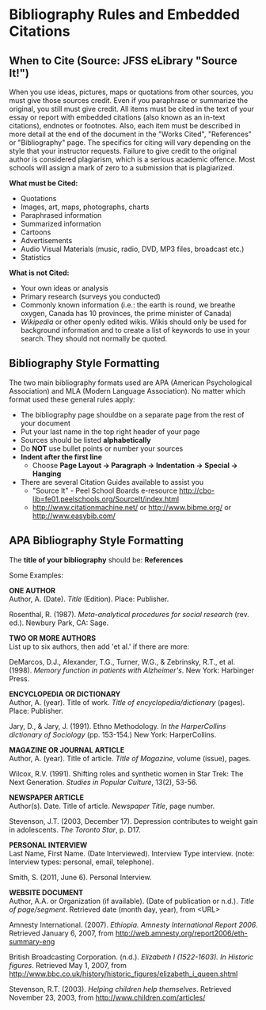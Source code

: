 # Bibliography Rules and Embedded Citations

## When to Cite (Source: JFSS eLibrary "Source It!")

When you use ideas, pictures, maps or quotations from other sources, you must give those sources credit. Even if you paraphrase or summarize the original, you still must give credit. All items must be cited in the text of your essay or report with embedded citations (also known as an in-text citations), endnotes or footnotes. Also, each item must be described in more detail at the end of the document in the "Works Cited", "References" or "Bibliography" page. The specifics for citing will vary depending on the style that your instructor requests. Failure to give credit to the original author is considered plagiarism, which is a serious academic offence. Most schools will assign a mark of zero to a submission that is plagiarized.

**What must be Cited:**

- Quotations
- Images, art, maps, photographs, charts
- Paraphrased information
- Summarized information
- Cartoons
- Advertisements
- Audio Visual Materials (music, radio, DVD, MP3 files, broadcast etc.)
- Statistics

**What is not Cited:**

- Your own ideas or analysis
- Primary research (surveys you conducted)
- Commonly known information (i.e.: the earth is round, we breathe oxygen, Canada has 10 provinces, the prime minister of Canada)
- *Wikipedia* or other openly edited wikis. Wikis should only be used for background information and to create a list of keywords to use in your search. They should not normally be quoted.

## Bibliography Style Formatting

The two main bibliography formats used are APA (American Psychological Association) and MLA (Modern Language Association). No matter which format used these general rules apply:

- The bibliography page shouldbe on a separate page from the rest of your document
- Put your last name in the top right header of your page
- Sources should be listed **alphabetically**
- Do **NOT** use bullet points or number your sources
- **Indent after the first line**
  - Choose **Page Layout -> Paragraph -> Indentation -> Special -> Hanging**
- There are several Citation Guides available to assist you
  - "Source It" - Peel School Boards e-resource <http://cbo-lib=fe01.peelschools.org/SourceIt/index.html>
  - <http://www.citationmachine.net/> or <http://www.bibme.org/> or <http://www.easybib.com/>

## **APA Bibliography Style Formatting**

The **title of your bibliography** should be: **References**

Some Examples:

**ONE AUTHOR**\
Author, A. (Date). *Title* (Edition). Place: Publisher.

Rosenthal, R. (1987). *Meta-analytical procedures for social research* (rev. ed.). Newbury Park, CA: Sage.

**TWO OR MORE AUTHORS**\
List up to six authors, then add 'et al.' if there are more:

DeMarcos, D.J., Alexander, T.G., Turner, W.G., & Zebrinsky, R.T., et al. (1998). *Memory function in patients with Alzheimer's*. New York: Harbinger Press.

**ENCYCLOPEDIA OR DICTIONARY**\
Author, A. (year). Title of work. *Title of encyclopedia/dictionary* (pages). Place: Publisher.

Jary, D., & Jary, J. (1991). Ethno Methodology. *In the HarperCollins dictionary of Sociology* (pp.  153-154.) New York: HarperCollins.

**MAGAZINE OR JOURNAL ARTICLE**\
Author, A. (year). Title of article. *Title of Magazine*, volume (issue), pages.

Wilcox, R.V. (1991). Shifting roles and synthetic women in Star Trek: The Next Generation. *Studies in Popular Culture*, 13(2), 53-56.

**NEWSPAPER ARTICLE**\
Author(s). Date. Title of article. *Newspaper Title*, page number.

Stevenson, J.T. (2003, December 17). Depression contributes to weight gain in adolescents. *The Toronto Star*, p. D17.

**PERSONAL INTERVIEW**\
Last Name, First Name. (Date Interviewed). Interview Type interview. (note: Interview types: personal, email, telephone).

Smith, S. (2011, June 6). Personal Interview.

**WEBSITE DOCUMENT**\
Author, A.A. or Organization (if available). (Date of publication or n.d.). *Title of page/segment*. Retrieved date (month day, year), from \<URL\>

Amnesty International. (2007). *Ethiopia. Amnesty International Report 2006*. Retrieved January 6, 2007, from <http://web.amnesty.org/report2006/eth-summary-eng>

British Broadcasting Corporation. (n.d.). *Elizabeth I (1522-1603). In Historic figures*. Retrieved May 1, 2007, from <http://www.bbc.co.uk/history/historic_figures/elizabeth_i_queen.shtml>

Stevenson, R.T. (2003). *Helping children help themselves*. Retrieved November 23, 2003, from <http://www.children.com/articles/>
